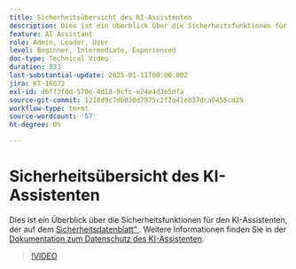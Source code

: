 ```yaml
---
title: Sicherheitsübersicht des KI-Assistenten
description: Dies ist ein Überblick über die Sicherheitsfunktionen für den KI-Assistenten, der auf dem Sicherheitsdatenblatt basiert.
feature: AI Assistant
role: Admin, Leader, User
level: Beginner, Intermediate, Experienced
doc-type: Technical Video
duration: 833
last-substantial-update: 2025-01-11T00:00:00Z
jira: KT-16672
exl-id: d6ff2f0d-570e-4d18-9cfc-e24e4d3e5dfa
source-git-commit: 1218d9c7db030d7875c2f2a41e837dca0455cd39
workflow-type: tm+mt
source-wordcount: '57'
ht-degree: 0%

---
```



# Sicherheitsübersicht des KI-Assistenten

Dies ist ein Überblick über die Sicherheitsfunktionen für den KI-Assistenten, der auf dem <a href="https://www.adobe.com/content/dam/cc/en/trust-center/ungated/whitepapers/experience-cloud/adobe-ai-assistant-in-aep-security-fact-sheet.pdf">Sicherheitsdatenblatt“ </a>.  Weitere Informationen finden Sie in der [Dokumentation zum Datenschutz des KI-Assistenten](https://experienceleague.adobe.com/en/docs/experience-platform/ai-assistant/privacy).

>[!VIDEO](https://video.tv.adobe.com/v/3441066/?learn=on&enablevpops)
